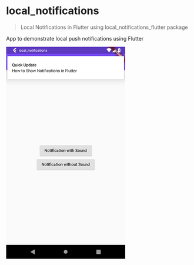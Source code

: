 # local_notifications

> Local Notifications in Flutter using local_notifications_flutter package

App to demonstrate local push notifications using Flutter 

![](SS.png)



